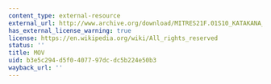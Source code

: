 ```yaml
---
content_type: external-resource
external_url: http://www.archive.org/download/MITRES21F.01S10_KATAKANA_EXERCISES/4b11.mov
has_external_license_warning: true
license: https://en.wikipedia.org/wiki/All_rights_reserved
status: ''
title: MOV
uid: b3e5c294-d5f0-4077-97dc-dc5b224e50b3
wayback_url: ''
---
```

